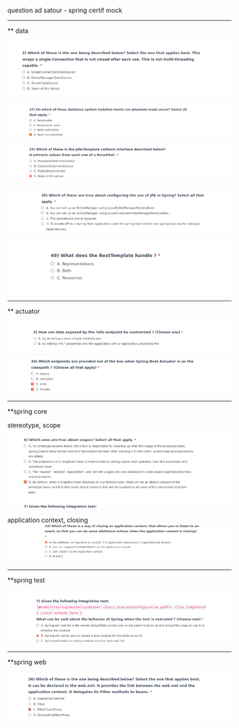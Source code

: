 question ad satour - spring certif mock

******************************************
** data

![img_2.png](imgs/img_2.png)

![img_6.png](imgs/img_6.png)

![img_7.png](imgs/img_7.png)

![img_11.png](imgs/img_11.png)

![img_13.png](imgs/img_13.png)
******************************************
** actuator

![img_3.png](imgs/img_3.png)

![img_9.png](imgs/img_9.png)

******************************************
**spring core

stereotype, scope
![img_4.png](imgs/img_4.png)

application context, closing
![img_8.png](imgs/img_8.png)

******************************************
**spring test

![img_5.png](imgs/img_5.png)

******************************************
**spring web

![img_10.png](imgs/img_10.png)
